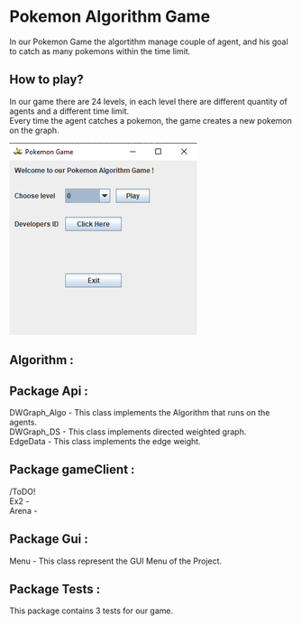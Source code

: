 # Pokemon Algorithm Game
In our Pokemon Game the algortithm manage couple of agent, and his goal to catch as many pokemons within the time limit.

## How to play?
In our game there are 24 levels,
in each level there are different quantity of agents and a different time limit.  
Every time the agent catches a pokemon, the game creates a new pokemon on the graph.  

![picture](images/1.png)  
## Algorithm : 


## Package Api : 
DWGraph_Algo -  This class implements the Algorithm that runs on the agents.  
DWGraph_DS - This class implements directed weighted graph.   
EdgeData - This class implements the edge weight.


## Package gameClient :
/ToDO!  
Ex2 -   
Arena -   


## Package Gui :
Menu - This class represent the GUI Menu of the Project.

## Package Tests :
This package contains 3 tests for our game.
